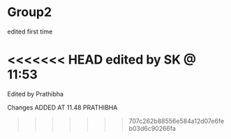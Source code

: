 # Group2

edited first time

<<<<<<< HEAD
edited by SK @ 11:53
=======
Edited by Prathibha

Changes ADDED AT 11.48 PRATHIBHA

>>>>>>> 707c262b88556e584a12d07e6feb03d6c90266fa
